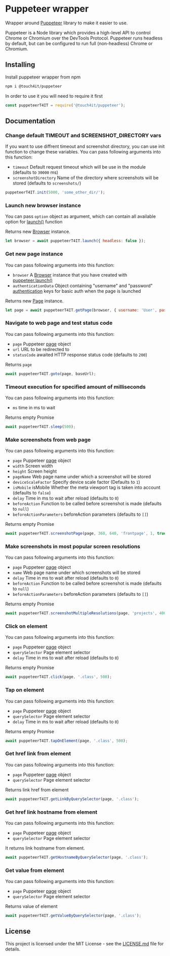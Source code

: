 # Puppeteer wrapper

Wrapper around [Puppeteer](https://pptr.dev/) library to make it easier to use.

Puppeteer is a Node library which provides a high-level API to control Chrome or Chromium over the DevTools Protocol. Puppeteer runs headless by default, but can be configured to run full (non-headless) Chrome or Chromium.

## Installing

Install puppeteer wrapper from npm

```bash
npm i @touch4it/puppeteer
```

In order to use it you will need to require it first

```javascript
const puppeteerT4IT = require('@touch4it/puppeteer');
```

## Documentation

### Change default TIMEOUT and SCREENSHOT_DIRECTORY vars

If you want to use diffrent timeout and screenshot directory, you can use init function to change these variables. You can pass following arguments into this function:
*   `timeout` Default request timeout which will be use in the module (defaults to `30000` ms)
*   `screenshotDirectory` Name of the directory where screenshots will be stored (defaults to `screenshots/`)

```javascript
puppeteerT4IT.init(5000, 'some_other_dir/');
```

### Launch new browser instance

You can pass `option` object as argument, which can contain all available option for [launch()](https://pptr.dev/#?product=Puppeteer&version=v1.11.0&show=api-puppeteerlaunchoptions) function

Returns new [Browser](https://pptr.dev/#?product=Puppeteer&version=v1.11.0&show=api-class-browser) instance.

```javascript
let browser = await puppeteerT4IT.launch({ headless: false });
```

### Get new page instance

You can pass following arguments into this function:
*   `browser` A [Browser](#Launch-new-browser-instance) instance that you have created with [puppeteer.launch()](#Launch-new-browser-instance)
*   `authenticationData` Object containing "username" and "password" [authentication](https://pptr.dev/#?product=Puppeteer&version=v1.11.0&show=api-pageauthenticatecredentials) keys for basic auth when the page is launched

Returns new [Page](https://pptr.dev/#?product=Puppeteer&version=v1.11.0&show=api-class-page) instance.

```javascript
let page = await puppeteerT4IT.getPage(browser, { username: 'User', password: '123abc' });
```

### Navigate to web page and test status code

You can pass following arguments into this function:
*   `page` Puppeteer [page](#Get-new-page-instance) object
*   `url` URL to be redirected to
*   `statusCode` awaited HTTP response status code (defaults to `200`)

Returns `page`

```javascript
await puppeteerT4IT.goto(page, baseUrl);
```

### Timeout execution for specified amount of milliseconds

You can pass following arguments into this function:
*   `ms` time in ms to wait

Returns empty Promise

```javascript
await puppeteerT4IT.sleep(500);
```

### Make screenshots from web page

You can pass following arguments into this function:
*   `page` Puppeteer [page](#Get-new-page-instance) object
*   `width` Screen width
*   `height` Screen height
*   `pageName` Web page name under which a screenshot will be stored
*   `deviceScaleFactor` Specify device scale factor (Defaults to `1`)
*   `isMobile` isMobile Whether the meta viewport tag is taken into account (defaults to `false`)
*   `delay` Time in ms to wait after reload (defaults to `0`)
*   `beforeAction` Function to be called before screenshot is made (defaults to `null`)
*   `beforeActionParameters` beforeAction parameters (defaults to `[]`)

Returns empty Promise

```javascript
await puppeteerT4IT.screenshotPage(page, 360, 640, 'frontpage', 1, true, delay, clickOnButton, ['.navigation-element--class']);
```

### Make screenshots in most popular screen resolutions

You can pass following arguments into this function:
*   `page` Puppeteer [page](#Get-new-page-instance) object
*   `name` Web page name under which screenshots will be stored
*   `delay` Time in ms to wait after reload (defaults to `0`)
*   `beforeAction` Function to be called before screenshot is made (defaults to `null`)
*   `beforeActionParameters` beforeAction parameters (defaults to `[]`)

Returns empty Promise

```javascript
await puppeteerT4IT.screenshotMultipleResolutions(page, 'projects', 4000);
```

### Click on element

You can pass following arguments into this function:
*   `page` Puppeteer [page](#Get-new-page-instance) object
*   `querySelector` Page element selector
*   `delay` Time in ms to wait after reload (defaults to `0`)

Returns empty Promise

```javascript
await puppeteerT4IT.click(page, '.class', 500);
```

### Tap on element

You can pass following arguments into this function:
*   `page` Puppeteer [page](#Get-new-page-instance) object
*   `querySelector` Page element selector
*   `delay` Time in ms to wait after reload (defaults to `0`)

Returns empty Promise

```javascript
await puppeteerT4IT.tapOnElement(page, '.class', 500);
```

### Get href link from element

You can pass following arguments into this function:
*   `page` Puppeteer [page](#Get-new-page-instance) object
*   `querySelector` Page element selector

Returns link href from element

```javascript
await puppeteerT4IT.getLinkByQuerySelector(page, '.class');
```

### Get href link hostname from element

You can pass following arguments into this function:
*   `page` Puppeteer [page](#Get-new-page-instance) object
*   `querySelector` Page element selector

It returns link hostname from element.

```javascript
await puppeteerT4IT.getHostnameByQuerySelector(page, '.class');
```

### Get value from element

You can pass following arguments into this function:
*   `page` Puppeteer [page](#Get-new-page-instance) object
*   `querySelector` Page element selector

Returns value of element

```javascript
await puppeteerT4IT.getValueByQuerySelector(page, '.class');
```

## License

This project is licensed under the MIT License - see the [LICENSE.md](LICENSE.md) file for details.
